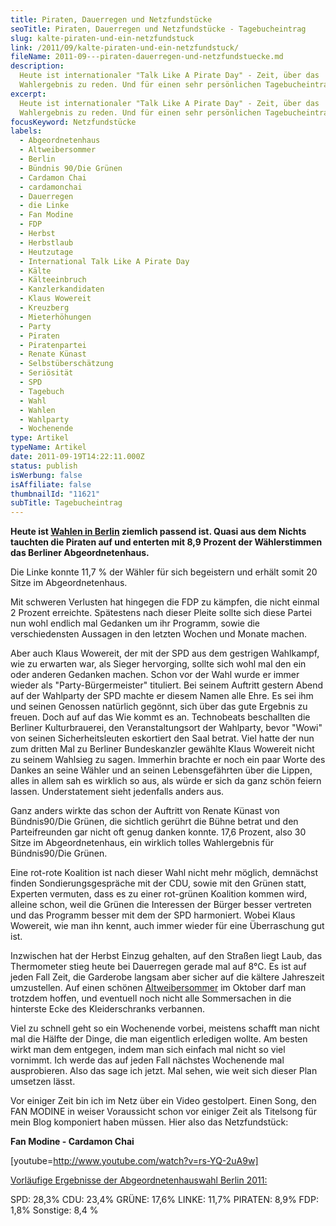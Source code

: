 ```yaml
---
title: Piraten, Dauerregen und Netzfundstücke
seoTitle: Piraten, Dauerregen und Netzfundstücke - Tagebucheintrag
slug: kalte-piraten-und-ein-netzfundstuck
link: /2011/09/kalte-piraten-und-ein-netzfundstuck/
fileName: 2011-09---piraten-dauerregen-und-netzfundstuecke.md
description:
  Heute ist internationaler "Talk Like A Pirate Day" - Zeit, über das
  Wahlergebnis zu reden. Und für einen sehr persönlichen Tagebucheintrag.
excerpt:
  Heute ist internationaler "Talk Like A Pirate Day" - Zeit, über das
  Wahlergebnis zu reden. Und für einen sehr persönlichen Tagebucheintrag.
focusKeyword: Netzfundstücke
labels:
  - Abgeordnetenhaus
  - Altweibersommer
  - Berlin
  - Bündnis 90/Die Grünen
  - Cardamon Chai
  - cardamonchai
  - Dauerregen
  - die Linke
  - Fan Modine
  - FDP
  - Herbst
  - Herbstlaub
  - Heutzutage
  - International Talk Like A Pirate Day
  - Kälte
  - Kälteeinbruch
  - Kanzlerkandidaten
  - Klaus Wowereit
  - Kreuzberg
  - Mieterhöhungen
  - Party
  - Piraten
  - Piratenpartei
  - Renate Künast
  - Selbstüberschätzung
  - Seriösität
  - SPD
  - Tagebuch
  - Wahl
  - Wahlen
  - Wahlparty
  - Wochenende
type: Artikel
typeName: Artikel
date: 2011-09-19T14:22:11.000Z
status: publish
isWerbung: false
isAffiliate: false
thumbnailId: "11621"
subTitle: Tagebucheintrag
---
```


<strong>Heute ist
[Wahlen in Berlin](http://de.wikipedia.org/wiki/International_Talk_Like_a_Pirate_Day)
ziemlich passend ist. Quasi aus dem Nichts tauchten die Piraten auf und enterten
mit 8,9 Prozent der Wählerstimmen das Berliner Abgeordnetenhaus.</strong>

Die Linke konnte 11,7 % der Wähler für sich begeistern und erhält somit 20 Sitze
im Abgeordnetenhaus.

Mit schweren Verlusten hat hingegen die FDP zu kämpfen, die nicht einmal 2
Prozent erreichte. Spätestens nach dieser Pleite sollte sich diese Partei nun
wohl endlich mal Gedanken um ihr Programm, sowie die verschiedensten Aussagen in
den letzten Wochen und Monate machen.

Aber auch Klaus Wowereit, der mit der SPD aus dem gestrigen Wahlkampf, wie zu
erwarten war, als Sieger hervorging, sollte sich wohl mal den ein oder anderen
Gedanken machen. Schon vor der Wahl wurde er immer wieder als
"Party-Bürgermeister" tituliert. Bei seinem Auftritt gestern Abend auf der
Wahlparty der SPD machte er diesem Namen alle Ehre. Es sei ihm und seinen
Genossen natürlich gegönnt, sich über das gute Ergebnis zu freuen. Doch auf auf
das Wie kommt es an. Technobeats beschallten die Berliner Kulturbrauerei, den
Veranstaltungsort der Wahlparty, bevor "Wowi" von seinen Sicherheitsleuten
eskortiert den Saal betrat. Viel hatte der nun zum dritten Mal zu Berliner
Bundeskanzler gewählte Klaus Wowereit nicht zu seinem Wahlsieg zu sagen.
Immerhin brachte er noch ein paar Worte des Dankes an seine Wähler und an seinen
Lebensgefährten über die Lippen, alles in allem sah es wirklich so aus, als
würde er sich da ganz schön feiern lassen. Understatement sieht jedenfalls
anders aus.

Ganz anders wirkte das schon der Auftritt von Renate Künast von Bündnis90/Die
Grünen, die sichtlich gerührt die Bühne betrat und den Parteifreunden gar nicht
oft genug danken konnte. 17,6 Prozent, also 30 Sitze im Abgeordnetenhaus, ein
wirklich tolles Wahlergebnis für Bündnis90/Die Grünen.

Eine rot-rote Koalition ist nach dieser Wahl nicht mehr möglich, demnächst
finden Sondierungsgespräche mit der CDU, sowie mit den Grünen statt, Experten
vermuten, dass es zu einer rot-grünen Koalition kommen wird, alleine schon, weil
die Grünen die Interessen der Bürger besser vertreten und das Programm besser
mit dem der SPD harmoniert. Wobei Klaus Wowereit, wie man ihn kennt, auch immer
wieder für eine Überraschung gut ist.

Inzwischen hat der Herbst Einzug gehalten, auf den Straßen liegt Laub, das
Thermometer stieg heute bei Dauerregen gerade mal auf 8°C. Es ist auf jeden Fall
Zeit, die Garderobe langsam aber sicher auf die kältere Jahreszeit umzustellen.
Auf einen schönen
[Altweibersommer](http://de.wikipedia.org/wiki/Altweibersommer) im Oktober darf
man trotzdem hoffen, und eventuell noch nicht alle Sommersachen in die hinterste
Ecke des Kleiderschranks verbannen.

Viel zu schnell geht so ein Wochenende vorbei, meistens schafft man nicht mal
die Hälfte der Dinge, die man eigentlich erledigen wollte. Am besten wirkt man
dem entgegen, indem man sich einfach mal nicht so viel vornimmt. Ich werde das
auf jeden Fall nächstes Wochenende mal ausprobieren. Also das sage ich jetzt.
Mal sehen, wie weit sich dieser Plan umsetzen lässt.

Vor einiger Zeit bin ich im Netz über ein Video gestolpert. Einen Song, den FAN
MODINE in weiser Voraussicht schon vor einiger Zeit als Titelsong für mein Blog
komponiert haben müssen. Hier also das Netzfundstück:

<strong>Fan Modine - Cardamon Chai</strong>

[youtube=http://www.youtube.com/watch?v=rs-YQ-2uA9w]

<span style="text-decoration: underline;">Vorläufige Ergebnisse der
Abgeordnetenhauswahl Berlin 2011:</span>

SPD: 28,3% CDU: 23,4% GRÜNE: 17,6% LINKE: 11,7% PIRATEN: 8,9% FDP: 1,8%
Sonstige: 8,4 %
